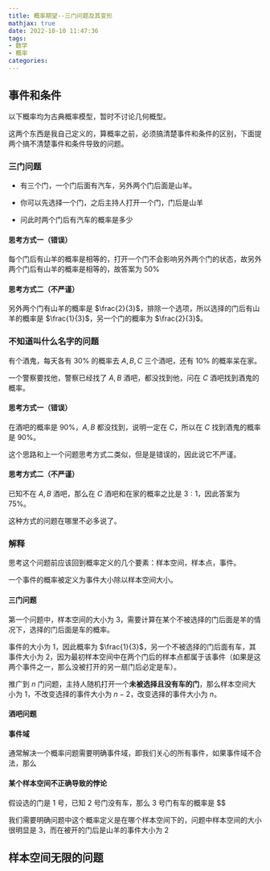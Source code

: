 ```yaml
---
title: 概率期望--三门问题及其变形
mathjax: true
date: 2022-10-10 11:47:36
tags:
- 数学
- 概率
categories:
---
```


## 事件和条件

以下概率均为古典概率模型，暂时不讨论几何概型。

这两个东西是我自己定义的，算概率之前，必须搞清楚事件和条件的区别，下面提两个搞不清楚事件和条件导致的问题。

### 三门问题

- 有三个门，一个门后面有汽车，另外两个门后面是山羊。

- 你可以先选择一个门，之后主持人打开一个门，门后是山羊
- 问此时两个门后有汽车的概率是多少

#### 思考方式一（错误）

每个门后有山羊的概率是相等的，打开一个门不会影响另外两个门的状态，故另外两个门后有山羊的概率是相等的，故答案为 $50\%$

#### 思考方式二（不严谨）

另外两个门有山羊的概率是 $\frac{2}{3}$，排除一个选项，所以选择的门后有山羊的概率是 $\frac{1}{3}$，另一个门的概率为 $\frac{2}{3}$。

### 不知道叫什么名字的问题

有个酒鬼，每天各有 $30\%$ 的概率去 $A,B,C$ 三个酒吧，还有 $10\%$ 的概率呆在家。

一个警察要找他，警察已经找了 $A,B$ 酒吧，都没找到他，问在 $C$ 酒吧找到酒鬼的概率。

#### 思考方式一（错误）

在酒吧的概率是 $90\%$，$A,B$ 都没找到，说明一定在 $C$，所以在 $C$ 找到酒鬼的概率是 $90\%$。

这个思路和上一个问题思考方式二类似，但是是错误的，因此说它不严谨。

#### 思考方式二（不严谨）

已知不在 $A,B$ 酒吧，那么在 $C$ 酒吧和在家的概率之比是 $3:1$，因此答案为 $75\%$。

这种方式的问题在哪里不必多说了。

### 解释

思考这个问题前应该回到概率定义的几个要素：样本空间，样本点，事件。

一个事件的概率被定义为事件大小除以样本空间大小。

#### 三门问题

第一个问题中，样本空间的大小为 $3$，需要计算在某个不被选择的门后面是羊的情况下，选择的门后面是车的概率。

事件的大小为 $1$，因此概率为 $\frac{1}{3}$，另一个不被选择的门后面有车，其事件大小为 $2$，因为最初样本空间中在两个门后的样本点都属于该事件（如果是这两个事件之一，那么没被打开的另一扇门后必定是车）。

推广到 $n$ 门问题，主持人随机打开一个**未被选择且没有车的门**，那么样本空间大小为 $1$，不改变选择的事件大小为 $n-2$，改变选择的事件大小为 $n$。

#### 酒吧问题

#### 事件域

通常解决一个概率问题需要明确事件域，即我们关心的所有事件，如果事件域不合法，那么

#### 某个样本空间不正确导致的悖论

假设选的门是 $1$ 号，已知 $2$ 号门没有车，那么 $3$ 号门有车的概率是 $$

我们需要明确问题中这个概率定义是在哪个样本空间下的，问题中样本空间的大小很明显是 $3$，而在被开的门后是山羊的事件大小为 $2$

## 样本空间无限的问题

